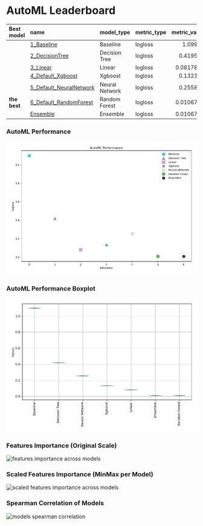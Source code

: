 # AutoML Leaderboard

| Best model   | name                                                         | model_type     | metric_type   |   metric_value |   train_time |
|:-------------|:-------------------------------------------------------------|:---------------|:--------------|---------------:|-------------:|
|              | [1_Baseline](1_Baseline/README.md)                           | Baseline       | logloss       |      1.09916   |         1.3  |
|              | [2_DecisionTree](2_DecisionTree/README.md)                   | Decision Tree  | logloss       |      0.419537  |        16.06 |
|              | [3_Linear](3_Linear/README.md)                               | Linear         | logloss       |      0.0817893 |         1.45 |
|              | [4_Default_Xgboost](4_Default_Xgboost/README.md)             | Xgboost        | logloss       |      0.132335  |         2.64 |
|              | [5_Default_NeuralNetwork](5_Default_NeuralNetwork/README.md) | Neural Network | logloss       |      0.255854  |         1.35 |
| **the best** | [6_Default_RandomForest](6_Default_RandomForest/README.md)   | Random Forest  | logloss       |      0.0106702 |         2.32 |
|              | [Ensemble](Ensemble/README.md)                               | Ensemble       | logloss       |      0.0106702 |         0.46 |

### AutoML Performance
![AutoML Performance](ldb_performance.png)

### AutoML Performance Boxplot
![AutoML Performance Boxplot](ldb_performance_boxplot.png)

### Features Importance (Original Scale)
![features importance across models](features_heatmap.png)



### Scaled Features Importance (MinMax per Model)
![scaled features importance across models](features_heatmap_scaled.png)



### Spearman Correlation of Models
![models spearman correlation](correlation_heatmap.png)

